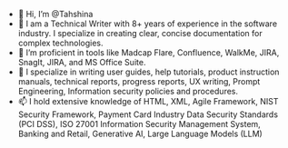 - 👋 Hi, I’m @Tahshina
- 👀 I am a Technical Writer with 8+ years of experience in the software industry. I specialize in creating clear, concise documentation for complex technologies. 
- 🌱 I’m proficient in tools like Madcap Flare, Confluence, WalkMe, JIRA, SnagIt, JIRA, and MS Office Suite. 
- 💞️ I specialize in writing user guides, help tutorials, product instruction manuals, technical reports, progress reports, UX writing, Prompt Engineering, Information security policies and procedures.
- 📫 I hold extensive knowledge of HTML, XML, Agile Framework, NIST Security Framework, Payment Card Industry Data Security Standards (PCI DSS), ISO 27001 Information Security Management System, Banking and Retail, Generative AI, Large Language Models (LLM)
<!---
Tahshina/Tahshina is a ✨ special ✨ repository because its `README.md` (this file) appears on your GitHub profile.
You can click the Preview link to take a look at your changes.
--->
